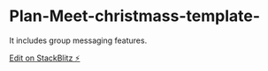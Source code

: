 # Plan-Meet-christmass-template-
It includes group messaging features.


[Edit on StackBlitz ⚡️](https://stackblitz.com/edit/js-544jea)